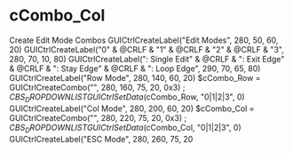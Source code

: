 # cCombo_Col
Create Edit Mode Combos GUICtrlCreateLabel("Edit Modes", 280, 50, 60, 20) GUICtrlCreateLabel("0" &amp; @CRLF &amp; "1" &amp; @CRLF &amp; "2" &amp; @CRLF &amp; "3", 280, 70, 10, 80) GUICtrlCreateLabel(":  Single Edit" &amp; @CRLF &amp; ":  Exit Edge" &amp; @CRLF &amp; ":  Stay Edge" &amp; @CRLF &amp; ":  Loop Edge", 290, 70, 65, 80) GUICtrlCreateLabel("Row Mode", 280, 140, 60, 20) $cCombo_Row = GUICtrlCreateCombo("", 280, 160, 75, 20, 0x3) ; $CBS_DROPDOWNLIST GUICtrlSetData($cCombo_Row, "0|1|2|3", 0) GUICtrlCreateLabel("Col Mode", 280, 200, 60, 20) $cCombo_Col = GUICtrlCreateCombo("", 280, 220, 75, 20, 0x3) ; $CBS_DROPDOWNLIST GUICtrlSetData($cCombo_Col, "0|1|2|3", 0) GUICtrlCreateLabel("ESC Mode", 280, 260, 75, 20
